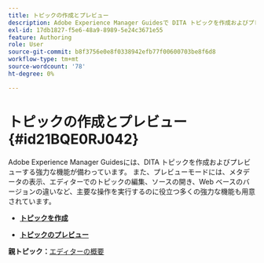 ```yaml
---
title: トピックの作成とプレビュー
description: Adobe Experience Manager Guidesで DITA トピックを作成およびプレビューする方法を説明します。
exl-id: 17db1827-f5e6-48a9-8989-5e24c3671e55
feature: Authoring
role: User
source-git-commit: b8f3756e0e8f0338942efb77f00600703be8f6d8
workflow-type: tm+mt
source-wordcount: '78'
ht-degree: 0%

---
```


# トピックの作成とプレビュー {#id21BQE0RJ042}

Adobe Experience Manager Guidesには、DITA トピックを作成およびプレビューする強力な機能が備わっています。 また、プレビューモードには、メタデータの表示、エディターでのトピックの編集、ソースの開き、Web ベースのバージョンの違いなど、主要な操作を実行するのに役立つ多くの強力な機能も用意されています。

- **[トピックを作成](web-editor-create-topics.md)**

- **[トピックのプレビュー](web-editor-preview-topics.md)**


**親トピック：**&#x200B;[ エディターの概要 ](web-editor.md)
